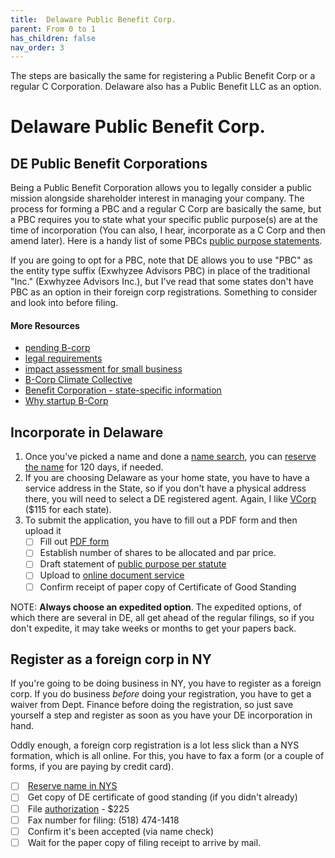 ```yaml
---
title:  Delaware Public Benefit Corp.
parent: From 0 to 1
has_children: false
nav_order: 3
---
```


The steps are basically the same for registering a Public Benefit Corp or a
regular C Corporation. Delaware also has a Public Benefit LLC as an option.

# Delaware Public Benefit Corp.

## DE Public Benefit Corporations

Being a Public Benefit Corporation allows you to legally consider a public mission alongside shareholder interest in managing your company. The process for forming a PBC and a regular C Corp are basically the same, but a PBC requires you to state what your specific public purpose(s) are at the time of incorporation (You can also, I hear, incorporate as a C Corp and then amend later). Here is a handy list of some PBCs [public purpose statements](https://scholarship.law.upenn.edu/cgi/viewcontent.cgi?article=3227\&context=faculty\_scholarship).

If you are going to opt for a PBC, note that DE allows you to use "PBC" as the entity type suffix (Exwhyzee Advisors PBC) in place of the traditional "Inc." (Exwhyzee Advisors Inc.), but I've read that some states don't have PBC as an option in their foreign corp registrations. Something to consider and look into before filing.

#### More Resources

* [pending B-corp](https://bcorporation.net/certification/pending-b-corps)
* [legal requirements](https://bcorporation.net/certification/legal-requirements)
* [impact assessment for small business](https://kb.bimpactassessment.net/en/support/solutions/articles/43000506972-review-process-schedule-for-companies-on-the-small-enterprise-approach)
* [B-Corp Climate Collective](https://www.bcorpclimatecollective.org/climate-justice-bccc)
* [Benefit Corporation - state-specific information](https://benefitcorp.net/businesses/how-become-benefit-corporation)
* [Why startup B-Corp](https://www.cultivatingcapital.com/b-corp-certification-startups/)

## Incorporate in Delaware

1. Once you've picked a name and done a [name search](https://icis.corp.delaware.gov/Ecorp/EntitySearch/NameSearch.aspx), you can [reserve the name](https://corp.delaware.gov/nameres/) for 120 days, if needed.
2. If you are choosing Delaware as your home state, you have to have a service address in the State, so if you don't have a physical address there, you will need to select a DE registered agent. Again, I like [VCorp](https://www.entitycompli.com/?#/order-confirmation) ($115 for each state).
3. To submit the application, you have to fill out a PDF form and then upload it
   * [ ] Fill out [PDF form](https://corpfiles.delaware.gov/PBC\_Inc.pdf)
   * [ ] Establish number of shares to be allocated and par price.
   * [ ] Draft statement of [public purpose per statute](https://delcode.delaware.gov/title8/c001/sc15/)
   * [ ] Upload to [online document service](https://corp.delaware.gov/document-upload-service-information/)
   * [ ] Confirm receipt of paper copy of Certificate of Good Standing&#x20;

NOTE: **Always choose an expedited option**. The expedited options, of which there are several in DE, all get ahead of the regular filings, so if you don't expedite, it may take weeks or months to get your papers back.

## Register as a foreign corp in NY

If you're going to be doing business in NY, you have to register as a foreign corp. If you do business _before_ doing your registration, you have to get a waiver from Dept. Finance before doing the registration, so just save yourself a step and register as soon as you have your DE incorporation in hand.

Oddly enough, a foreign corp registration is a lot less slick than a NYS formation, which is all online. For this, you have to fax a form (or a couple of forms, if you are paying by credit card).

* [ ] &#x20;[Reserve name in NYS](https://dos.ny.gov/reservation-name-domestic-and-foreign-business-corporations)
* [ ] &#x20;Get copy of DE certificate of good standing (if you didn't already)
* [ ] &#x20;File [authorization](https://dos.ny.gov/application-authority-foreign-business-corporation) - $225
* [ ] &#x20;Fax number for filing: (518) 474-1418
* [ ] &#x20;Confirm it's been accepted (via name check)
* [ ] &#x20;Wait for the paper copy of filing receipt to arrive by mail.
